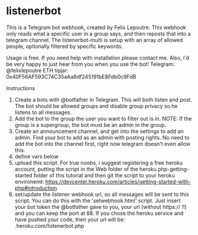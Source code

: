 # listenerbot
This is a Telegram bot webhook, created by Felix Lepoutre. This webhook only reads what a specific user in a group says, and then reposts that into a telegram channel.
The listenerbot-multi is setup with an array of allowed people, optionally filtered by specific keywords.  

Usage is free. If you need help with installation please contact me. Also, i'd be very happy to just hear from you when you use the bot! Telegram: @felixlepoutre
ETH tipjar: 0x40F56AF593C74C35aAa8df245191bE8Fdb0c9FdB

Instructions
1. Create a bots with @botfather in Telegram. This will both listen and post. The bot should be allowed groups and disable group privacy so he listens to all messages. 
2. Add the bot to the group the user you want to filter out is in. NOTE: If the group is a supergroup, the bot must be an admin in the group. 
3. Create an announcement channel, and get into the settings to add an admin. Find your bot to add as an admin with posting rights. No need to add the bot into the channel first, right now telegram doesn't even allow this. 
4. define vars below 
5. upload this script. For true noobs, i suggest registering a free heroku account, putting the script in the Web folder of the heroku php-getting-started folder of this tutorial and then git the script to your heroku environemt: https://devcenter.heroku.com/articles/getting-started-with-php#introduction
6. set/update the listener webhook url, so all messages will be sent to this script. You can do this with the 'setwebhook.html' script. Just insert your bot token the @botfather gave to you, your url (without https:// !!) and you can keep the port at 88. If you chose the heroku service and have pushed your code, then your url will be: <appname>.heroku.com/listenerbot.php

